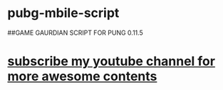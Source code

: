 # pubg-mbile-script

##GAME GAURDIAN SCRIPT FOR PUNG 0.11.5
# <a href="bit.ly/sidtubesub" >subscribe my youtube channel for more awesome contents </a>
